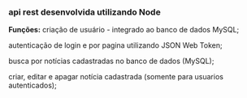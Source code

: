 ### api rest desenvolvida utilizando Node


**Funções:**
criação de usuário - integrado ao banco de dados MySQL;

autenticação de login e por pagina utilizando JSON Web Token;

busca por notícias cadastradas no banco de dados (MySQL);

criar, editar e apagar notícia cadastrada (somente para usuarios autenticados);
